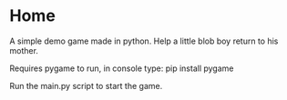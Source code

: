 # Home
A simple demo game made in python. Help a little blob boy return to his mother.

Requires pygame to run, in console type: pip install pygame

Run the main.py script to start the game.
